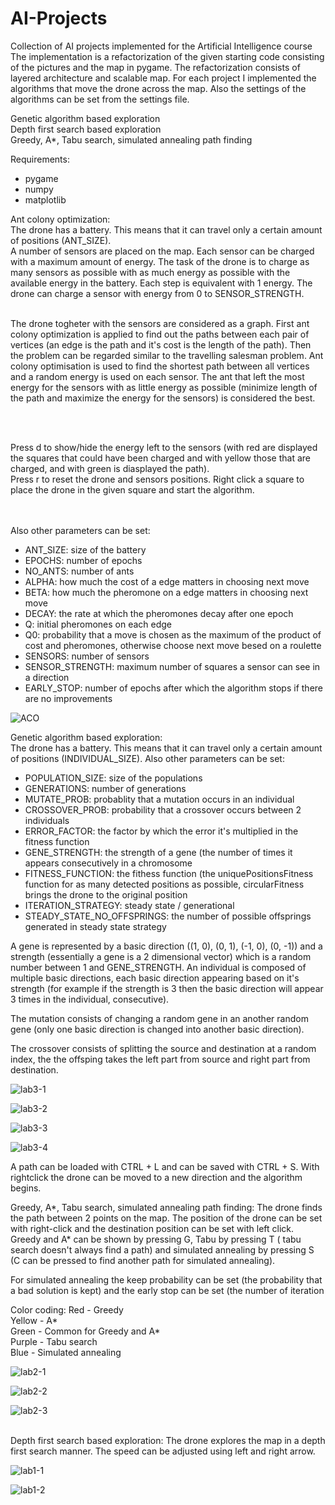 # AI-Projects

Collection of AI projects implemented for the Artificial Intelligence course
The implementation is a refactorization of the given starting code consisting of the pictures and the map in pygame. The refactorization consists of layered architecture and scalable map. For each project I implemented the algorithms that move the drone across the map. Also the settings of the algorithms can be set from the settings file.

Genetic algorithm based exploration <br>
Depth first search based exploration <br>
Greedy, A*, Tabu search, simulated annealing path finding <br>

Requirements:
- pygame
- numpy
- matplotlib

Ant colony optimization: <br>
The drone has a battery. This means that it can travel only a certain amount of positions (ANT_SIZE). <br>A number of sensors are placed on the map. Each sensor can be charged with a maximum amount of energy. The task of the drone is to charge as many sensors as possible with as much energy as possible with the available energy in the battery. Each step is equivalent with 1 energy. The drone can charge a sensor with energy from 0 to SENSOR_STRENGTH.<br><br>

The drone togheter with the sensors are considered as a graph. First ant colony optimization is applied to find out the paths between each pair of vertices (an edge is the path and it's cost is the length of the path). Then the problem can be regarded similar to the travelling salesman problem. Ant colony optimisation is used to find the shortest path between all vertices and a random energy is used on each sensor. The ant that left the most energy for the sensors with as little energy as possible (minimize length of the path and maximize the energy for the sensors) is considered the best.

<br><br>

Press d to show/hide the energy left to the sensors (with red are displayed the squares that could have been charged and with yellow those that are charged, and with green is diasplayed the path).
<br>
Press r to reset the drone and sensors positions.
Right click a square to place the drone in the given square and start the algorithm.

<br><br>
Also other parameters can be set:
<ul>
  <li>ANT_SIZE: size of the battery</li>
  <li>EPOCHS: number of epochs</li>
  <li>NO_ANTS: number of ants</li>
  <li>ALPHA: how much the cost of a edge matters in choosing next move</li>
  <li>BETA: how much the pheromone on a edge matters in choosing next move</li>
  <li>DECAY: the rate at which the pheromones decay after one epoch</li>
  <li>Q: initial pheromones on each edge</li>
  <li>Q0: probability that a move is chosen as the maximum of the product of cost and pheromones, otherwise choose next move besed on a roulette</li>
  <li>SENSORS: number of sensors</li>
  <li>SENSOR_STRENGTH: maximum number of squares a sensor can see in a direction</li>
  <li>EARLY_STOP: number of epochs after which the algorithm stops if there are no improvements</li>
</ul>

![ACO](https://user-images.githubusercontent.com/46956225/113742368-3ab05080-970b-11eb-8a33-e09c7b14c8a5.png)

Genetic algorithm based exploration: <br>
The drone has a battery. This means that it can travel only a certain amount of positions (INDIVIDUAL_SIZE). Also other parameters can be set:
<ul>
  <li>POPULATION_SIZE: size of the populations</li>
  <li>GENERATIONS: number of generations</li>
  <li>MUTATE_PROB: probablity that a mutation occurs in an individual</li>
  <li>CROSSOVER_PROB: probability that a crossover occurs between 2 individuals</li>
  <li>ERROR_FACTOR: the factor by which the error it's multiplied in the fitness function</li>
  <li>GENE_STRENGTH: the strength of a gene (the number of times it appears consecutively in a chromosome</li>
  <li>FITNESS_FUNCTION: the fithess function (the uniquePositionsFitness function for as many detected positions as possible, circularFitness brings the drone to the original position </li>
  <li>ITERATION_STRATEGY: steady state / generational</li>
  <li>STEADY_STATE_NO_OFFSPRINGS: the number of possible offsprings generated in steady state strategy</li>
</ul>

A gene is represented by a basic direction ((1, 0), (0, 1), (-1, 0), (0, -1)) and a strength (essentially a gene is a 2 dimensional vector) which is a random number between 1 and GENE_STRENGTH. An individual is composed of multiple basic directions, each basic direction appearing based on it's strength (for example if the strength is 3 then the basic direction will appear 3 times in the individual, consecutive).

The mutation consists of changing a random gene in an another random gene (only one basic direction is changed into another basic direction).

The crossover consists of splitting the source and destination at a random index, the the offsping takes the left part from source and right part from destination.

![lab3-1](https://user-images.githubusercontent.com/46956225/111905706-b8ab0100-8a55-11eb-8924-c6853e3cc559.png)

![lab3-2](https://user-images.githubusercontent.com/46956225/111905710-b9439780-8a55-11eb-8417-41f2ed75b4c8.png)

![lab3-3](https://user-images.githubusercontent.com/46956225/111905711-b9439780-8a55-11eb-81cd-b8cc853b8033.png)

![lab3-4](https://user-images.githubusercontent.com/46956225/111905705-b8126a80-8a55-11eb-8a3b-a7b2c0d11694.png)

A path can be loaded with CTRL + L and can be saved with CTRL + S. With rightclick the drone can be moved to a new direction and the algorithm begins.

Greedy, A*, Tabu search, simulated annealing path finding: The drone finds the path between 2 points on the map. The position of the drone can be set with right-click and the destination position can be set with left click. Greedy and A* can be shown by pressing G, Tabu by pressing T ( tabu search doesn't always find a path) and simulated annealing by pressing S (C can be pressed to find another path for simulated annealing). <br>

For simulated annealing the keep probability can be set (the probability that a bad solution is kept) and the early stop can be set (the number of iteration 

Color coding: 
Red - Greedy <br>
Yellow - A* <br>
Green - Common for Greedy and A* <br>
Purple - Tabu search <br>
Blue - Simulated annealing <br>

![lab2-1](https://user-images.githubusercontent.com/46956225/111899377-02cfba80-8a35-11eb-8c45-5f3eb3cb992e.png)

![lab2-2](https://user-images.githubusercontent.com/46956225/111899380-0400e780-8a35-11eb-91cb-a6fbf1d74970.png)

![lab2-3](https://user-images.githubusercontent.com/46956225/111899379-03685100-8a35-11eb-8175-1fc98ed7a351.png)

<br>
Depth first search based exploration: The drone explores the map in a depth first search manner. The speed can be adjusted using left and right arrow.

![lab1-1](https://user-images.githubusercontent.com/46956225/111899220-d23b5100-8a33-11eb-8988-1055ed268033.png)

![lab1-2](https://user-images.githubusercontent.com/46956225/111899219-d1a2ba80-8a33-11eb-93ef-573864843c9a.png)


